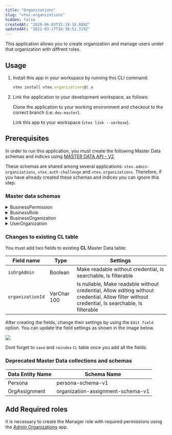 ```yaml
---
title: "Organizations"
slug: "vtex-organizations"
hidden: false
createdAt: "2020-06-03T15:19:18.888Z"
updatedAt: "2022-03-17T16:38:51.319Z"
---
```

This application allows you to create organization and manage users under that organization with diffrent roles. 

## Usage

1. Install this app in your workspace by running this CLI command:

	```js
	vtex install vtex.organizations@1.x
	```

2. Link the application to your development workspace, as follows:

   Clone the application to your working environment and checkout to the correct branch (i.e: `dev-master`).

   Link this app to your workspace (`vtex link --verbose`).

## Prerequisites

In order to run this application, you must create the following Master Data schemas and indices using [MASTER DATA API - V2](https://developers.vtex.com/docs/api-reference/master-data-api-v2#overview).

These schemas are shared among several applications: `vtex.admin-organizations`, `vtex.auth-challenge` and `vtex.organizations`. Therefore, if you have already created these schemas and indices you can ignore this step.

### Master data schemas

<details>
	<summary>BusinessPermission</summary>

	Data Entity Name: BusinessPermission
	Schema Name: business-permission-schema-v1

```json
{
	"properties": {
		"name": {
			"type": "string"
		},
		"label": {
			"type": "string"
		}
	},
	"v-default-fields": [
		"name",
		"label",
		"id"
	],
	"required": [
		"name"
	],
	"v-indexed": [
		"name"
	],
	"v-security": {
		"allowGetAll": true,
		"publicRead": [
			"name",
			"label",
			"id"
		],
		"publicWrite": [
			"name",
			"label"
		],
		"publicFilter": [
			"name",
			"id"
		]
	}
}

```
</details>

<details>

<summary>BusinessRole</summary>

Data Entity Name: BusinessRole
Schema Name: business-role-schema-v1

```json
{
	"properties": {
		"name": {
			"type": "string"
		},
		"label": {
			"type": "string"
		},
		"permissions": {
			"type": "string"
		}
	},
	"definitions": {
		"permission": {
			"type": "string"
		}
	},
	"v-default-fields": [
		"name",
		"label",
		"id",
		"permissions"
	],
	"required": [
		"name"
	],
	"v-indexed": [
		"name"
	],
	"v-security": {
		"allowGetAll": true,
		"publicRead": [
			"name",
			"label",
			"permissions",
			"id"
		],
		"publicWrite": [
			"name",
			"label",
			"permissions"
		],
		"publicFilter": [
			"name",
			"id"
		]
	}
}
```
</details>

<details>

<summary>BusinessOrganization</summary>

Data Entity Name: BusinessOrganization
Schema Name: business-organization-schema-v1

```json
{
	"properties": {
		"name": {
			"type": "string"
		},
		"telephone": {
			"type": "string"
		},
		"address": {
			"type": "string"
		},
		"email": {
			"type": "string"
		}
	},
	"v-default-fields": [
		"name",
		"telephone",
		"id",
		"address",
		"email"
	],
	"required": [
		"name",
		"telephone"
	],
	"v-indexed": [
		"name",
		"telephone",
		"email"
	],
	"v-security": {
		"allowGetAll": true,
		"publicRead": [
			"name",
			"telephone",
			"id",
			"address",
			"email"
		],
		"publicWrite": [
			"name",
			"telephone",
			"address",
			"email"
		],
		"publicFilter": [
			"name",
			"telephone",
			"id",
			"email"
		]
	}
}
```

</details>

<details>

<summary>UserOrganization</summary>

Data Entity Name: UserOrganization
Schema Name: user-organization-schema-v1

```json
{
	"properties": {
		"email": {
			"type": "string"
		},
		"businessOrganizationId": {
			"type": "string",
			"link": "http://api.vtex.com/{{accountName}}/dataentities/BusinessOrganization/schemas/business-organization-schema-v1"
		},
		"roleId": {
			"type": "string",
			"link": "http://api.vtex.com/{{accountName}}/dataentities/BusinessRole/schemas/business-role-schema-v1"
		},
		"status": {
			"type": "string"
		}
	},
	"v-default-fields": [
		"email",
		"id",
		"businessOrganizationId",
		"roleId",
		"status"
	],
	"required": [
		"email",
		"businessOrganizationId",
		"roleId",
		"status"
	],
	"v-indexed": [
		"email",
		"businessOrganizationId",
		"roleId",
		"status"
	],
	"v-security": {
		"allowGetAll": true,
		"publicRead": [
			"email",
			"id",
			"businessOrganizationId",
			"businessOrganizationId_linked",
			"roleId",
			"roleId_linked",
			"status"
		],
		"publicWrite": [
			"id",
			"email",
			"businessOrganizationId",
			"roleId",
			"status"
		],
		"publicFilter": [
			"email",
			"id",
			"businessOrganizationId",
			"roleId",
			"status"
		]
	},
	"v-triggers": [
		{
			"name": "organization-assignment-accept-email",
			"active": true,
			"condition": "status=APPROVED",
			"action": {
				"type": "email",
				"provider": "default",
				"subject": "Organization Assignment Acceptance",
				"to": [
					"{!email}"
				],
				"replyTo": "noreply@company.com",
				"body": "You have been assigned to {!businessOrganizationId_linked.name}."
			}
		},
		{
			"name": "organization-assignment-decline-email",
			"active": true,
			"condition": "status=DECLINED",
			"action": {
				"type": "email",
				"provider": "default",
				"subject": "Organization Assignment Decline",
				"to": [
					"{!email}"
				],
				"replyTo": "noreply@company.com",
				"body": "You have left the organization {!businessOrganizationId_linked.name}."
			}
		}
	]
}
```

</details>

### Changes to existing CL table

You must add two fields to existing **CL** Master Data table:

|Field name|Type|Settings|
|-|-|-|
|`isOrgAdmin`|Boolean|Make readable without credential, Is searchable, Is filterable |
|`organizationId`|VarChar 100|Is nullable, Make readable without credential, Allow editing without credential, Allow filter without credential, Is searchable, Is filterable |

After creating the fields, change their settings by using the `Edit field` option.
You can update the field settings as shown in the image below. 

![](https://cdn.jsdelivr.net/gh/vtexdocs/dev-portal-content@main/images/vtex-organizations-1.png)

Dont forget to `save` and `reindex` `CL` table once you add all the fields. 

### Deprecated Master Data collections and schemas

| Data Entity Name | Schema Name |
|-|-|
|Persona|persona-schema-v1|
|OrgAssignment|organization-assignment-schema-v1|


## Add Required roles

It is necessary to create the Manager role with required permissions using the [Admin Organizations](https://github.com/vtex/admin-organizations) app.